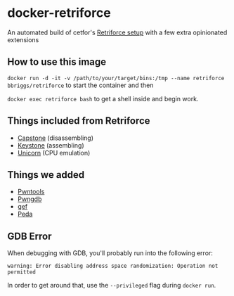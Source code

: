 # docker-retriforce
An automated build of cetfor's [Retriforce setup](https://gist.github.com/cetfor/fd44955866f425bacdbe2ba5eff9028c) with a few extra opinionated extensions

## How to use this image

`docker run -d -it -v /path/to/your/target/bins:/tmp --name retriforce bbriggs/retriforce` to start the container and then

`docker exec retriforce bash` to get a shell inside and begin work.

## Things included from Retriforce
- [Capstone](http://www.capstone-engine.org/) (disassembling)
- [Keystone](http://www.keystone-engine.org/) (assembling)
- [Unicorn](https://github.com/unicorn-engine/unicorn) (CPU emulation)

## Things we added

- [Pwntools](https://github.com/Gallopsled/pwntools)
- [Pwngdb](https://github.com/scwuaptx/Pwngdb)
- [gef](https://raw.githubusercontent.com/hugsy/gef/master/gef.py)
- [Peda](https://github.com/longld/peda)

## GDB Error

When debugging with GDB, you'll probably run into the following error:

```
warning: Error disabling address space randomization: Operation not permitted
```

In order to get around that, use the `--privileged` flag during `docker run`.
